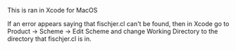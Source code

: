 This is ran in Xcode for MacOS

If an error appears saying that fischjer.cl can't be found, then in Xcode go to Product -> Scheme -> Edit Scheme and change Working Directory to the directory that fischjer.cl is in.

